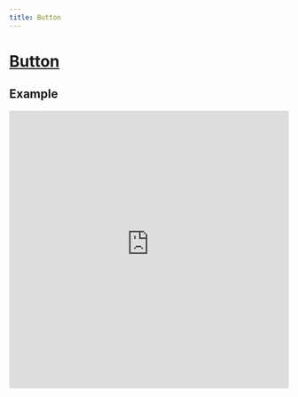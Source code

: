 ```yaml
---
title: Button
---
```


# [Button](https://shidoka-applications.netlify.app/?path=/docs/components-button--docs)

## Example

<iframe
  src="https://shidoka-applications.netlify.app/?path=/story/components-button--button&singleStory=true"
  width="100%"
  height="500"
  frameborder="0"
></iframe>
